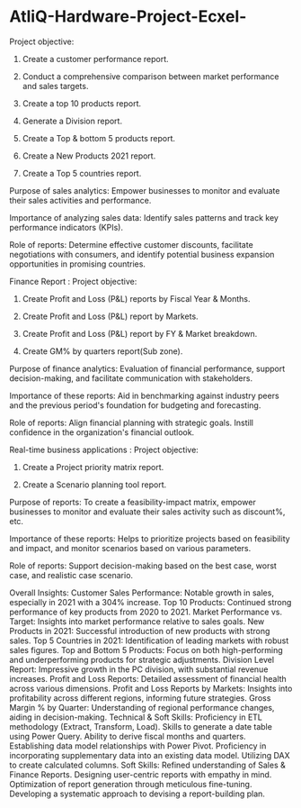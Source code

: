 # AtliQ-Hardware-Project-Ecxel-
Project objective:

1. Create a customer performance report.

2. Conduct a comprehensive comparison between market performance and sales targets.

3. Create a top 10 products report.

4. Generate a Division report.

5. Create a Top & bottom 5 products report.

6. Create a New Products 2021 report.

7. Create a Top 5 countries report.

Purpose of sales analytics: Empower businesses to monitor and evaluate their sales activities and performance.

Importance of analyzing sales data: Identify sales patterns and track key performance indicators (KPIs).

Role of reports: Determine effective customer discounts, facilitate negotiations with consumers, and identify potential business expansion opportunities in promising countries.

Finance Report :
Project objective:

1. Create Profit and Loss (P&L) reports by Fiscal Year & Months.

2. Create Profit and Loss (P&L) report by Markets.

3. Create Profit and Loss (P&L) report by FY & Market breakdown.

4. Create GM% by quarters report(Sub zone).

Purpose of finance analytics: Evaluation of financial performance, support decision-making, and facilitate communication with stakeholders.

Importance of these reports: Aid in benchmarking against industry peers and the previous period's foundation for budgeting and forecasting.

Role of reports: Align financial planning with strategic goals. Instill confidence in the organization's financial outlook.

Real-time business applications :
Project objective:

1. Create a Project priority matrix report.

2. Create a Scenario planning tool report.

Purpose of reports: To create a feasibility-impact matrix, empower businesses to monitor and evaluate their sales activity such as discount%, etc.

Importance of these reports: Helps to prioritize projects based on feasibility and impact, and monitor scenarios based on various parameters.

Role of reports: Support decision-making based on the best case, worst case, and realistic case scenario.

Overall Insights:
Customer Sales Performance: Notable growth in sales, especially in 2021 with a 304% increase.
Top 10 Products: Continued strong performance of key products from 2020 to 2021.
Market Performance vs. Target: Insights into market performance relative to sales goals.
New Products in 2021: Successful introduction of new products with strong sales.
Top 5 Countries in 2021: Identification of leading markets with robust sales figures.
Top and Bottom 5 Products: Focus on both high-performing and underperforming products for strategic adjustments.
Division Level Report: Impressive growth in the PC division, with substantial revenue increases.
Profit and Loss Reports: Detailed assessment of financial health across various dimensions.
Profit and Loss Reports by Markets: Insights into profitability across different regions, informing future strategies.
Gross Margin % by Quarter: Understanding of regional performance changes, aiding in decision-making.
Technical & Soft Skills:
 Proficiency in ETL methodology (Extract, Transform, Load).
 Skills to generate a date table using Power Query.
 Ability to derive fiscal months and quarters.
 Establishing data model relationships with Power Pivot.
 Proficiency in incorporating supplementary data into an existing data model.
 Utilizing DAX to create calculated columns.
Soft Skills:
 Refined understanding of Sales & Finance Reports.
 Designing user-centric reports with empathy in mind.
 Optimization of report generation through meticulous fine-tuning.
 Developing a systematic approach to devising a report-building plan.
